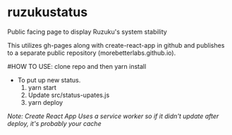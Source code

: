 # ruzukustatus
Public facing page to display Ruzuku's system stability

This utilizes gh-pages along with create-react-app in github and publishes to a separate public repository (morebetterlabs.github.io).

#HOW TO USE:
clone repo and then yarn install

- To put up new status.
  1. yarn start
  2. Update src/status-upates.js
  3. yarn deploy

*Note: Create React App Uses a service worker so if it didn't update after deploy, it's probably your cache*